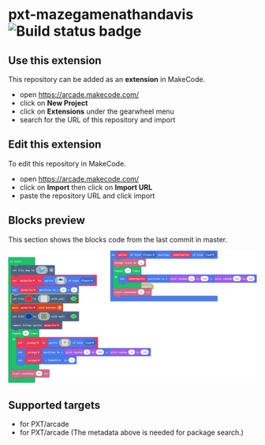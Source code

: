 # pxt-mazegamenathandavis ![Build status badge](https://github.com/natdav000/pxt-mazegamenathandavis/workflows/MakeCode/badge.svg)



## Use this extension

This repository can be added as an **extension** in MakeCode.

* open https://arcade.makecode.com/
* click on **New Project**
* click on **Extensions** under the gearwheel menu
* search for the URL of this repository and import

## Edit this extension

To edit this repository in MakeCode.

* open https://arcade.makecode.com/
* click on **Import** then click on **Import URL**
* paste the repository URL and click import

## Blocks preview

This section shows the blocks code from the last commit in master.

![A rendered view of the blocks](https://github.com/natdav000/pxt-mazegamenathandavis/raw/master/.makecode/blocks.png)

## Supported targets

* for PXT/arcade
* for PXT/arcade
(The metadata above is needed for package search.)

